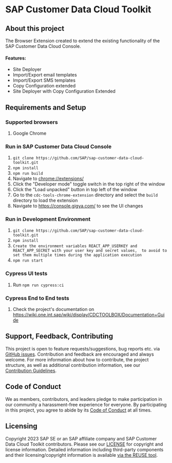 # SAP Customer Data Cloud Toolkit

## About this project
The Browser Extension created to extend the existing functionality of the SAP Customer Data Cloud Console.

#### Features:

- Site Deployer
- Import/Export email templates
- Import/Export SMS templates
- Copy Configuration extended
- Site Deployer with Copy Configuration Extended

## Requirements and Setup

### Supported browsers

1. Google Chrome

### Run in SAP Customer Data Cloud Console

1. `git clone https://github.com/SAP/sap-customer-data-cloud-toolkit.git`
2. `npm install`
3. `npm run build`
4. Navigate to [chrome://extensions/](chrome://extensions/)
5. Click the "Developer mode" toggle switch in the top right of the window
6. Click the "Load unpacked" button in top left of the window
7. Go to the `cdc-tools-chrome-extension` directory and select the `build` directory to load the extension
8. Navigate to https://console.gigya.com/ to see the UI changes

### Run in Development Environment

1. `git clone https://github.com/SAP/sap-customer-data-cloud-toolkit.git`
2. `npm install`
3. `Create the environment variables REACT_APP_USERKEY and REACT_APP_SECRET with your user key and secret values, 
   to avoid to set them multiple times during the application execution`
4. `npm run start`

### Cypress UI tests

1. Run `npm run cypress:ci`

### Cypress End to End tests
1. Check the project's documentation on https://wiki.one.int.sap/wiki/display/CDCTOOLBOX/Documentation+Guide

## Support, Feedback, Contributing

This project is open to feature requests/suggestions, bug reports etc. via [GitHub issues](https://github.com/SAP/sap-customer-data-cloud-toolkit/issues). Contribution and feedback are encouraged and always welcome. For more information about how to contribute, the project structure, as well as additional contribution information, see our [Contribution Guidelines](CONTRIBUTING.md).

## Code of Conduct

We as members, contributors, and leaders pledge to make participation in our community a harassment-free experience for everyone. By participating in this project, you agree to abide by its [Code of Conduct](https://github.com/SAP/.github/blob/main/CODE_OF_CONDUCT.md) at all times.

## Licensing

Copyright 2023 SAP SE or an SAP affiliate company and SAP Customer Data Cloud Toolkit contributors. Please see our [LICENSE](LICENSE) for copyright and license information. Detailed information including third-party components and their licensing/copyright information is available [via the REUSE tool](https://api.reuse.software/info/github.com/SAP/sap-customer-data-cloud-toolkit.git).
